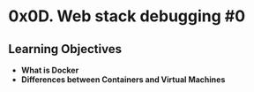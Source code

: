 # 0x0D. Web stack debugging #0

## Learning Objectives
* **What is Docker**
* **Differences between Containers and Virtual Machines**
